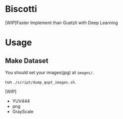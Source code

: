 # Biscotti
[WIP]Faster Implement than Guetzli with Deep Learning

# Usage

## Make Dataset
You should set your images(jpg) at `images/`.

run `./script/dump_qopt_images.sh`.

[WIP]
- YUV444
- png
- GrayScale
